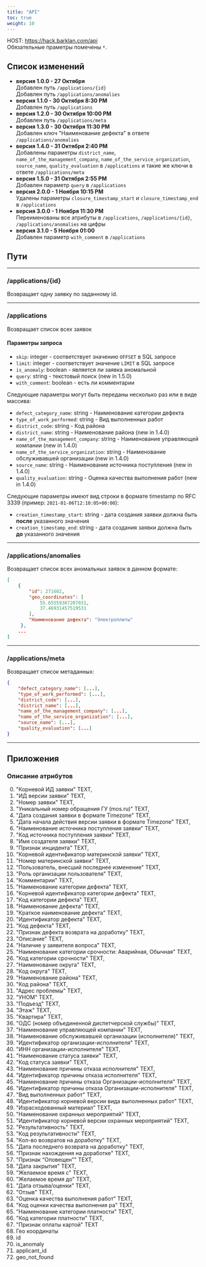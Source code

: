```yaml
---
title: "API"
toc: true
weight: 10
---
```


HOST: <https://hack.barklan.com/api> \
Обязательные праметры помечены `*`.

## Список изменений

- **версия 1.0.0 - 27 Октября** \
   Добавлен путь `/applications/{id}` \
   Добавлен путь `/applications/anomalies`
- **версия 1.1.0 - 30 Октября 8:30 PM** \
   Добавлен путь `/applications`
- **версия 1.2.0 - 30 Октября 10:00 PM** \
   Добавлен путь `/applications/meta`
- **версия 1.3.0 - 30 Октября 11:30 PM** \
   Добавлен ключ "Наименование дефекта" в ответе `/applications/anomalies`
- **версия 1.4.0 - 31 Октября 2:40 PM** \
   Добавлены параметры `district_name`, `name_of_the_management_company`, `name_of_the_service_organization`, `source_name`, `quality_evaluation` в `/applications` и такие же ключи в ответе `/applications/meta`
- **версия 1.5.0 - 31 Октября 2:55 PM** \
   Добавлен параметр `query` в `/applications`
- **версия 2.0.0 - 1 Ноября 10:15 PM** \
   Удалены параметры `closure_timestamp_start` и `closure_timestamp_end` в `/applications`
- **версия 3.0.0 - 1 Ноября 11:30 PM** \
   Переименованы все атрибуты в `/applications`, `/applications/{id}`, `/applications/anomalies` на цифры
- **версия 3.1.0 - 5 Ноября 01:00** \
   Добавлен параметр `with_comment` в `/applications`

## Пути

---

### /applications/{id}

Возвращает одну заявку по заданному id.

---

### /applications

Возвращает список всех заявок

#### Параметры запроса

- `skip`: integer - соответствует значению `OFFSET` в SQL запросе
- `limit`: integer - соответствует значение `LIMIT` в SQL запросе
- `is_anomaly`: boolean - является ли заявка аномальной
- `query`: string - текстовый поиск (new in 1.5.0)
- `with_comment`: boolean - есть ли комментарии

Следующие параметры могут быть переданы несколько раз или в виде массива:

- `defect_category_name`: string - Наименование категории дефекта
- `type_of_work_performed`: string - Вид выполненных работ
- `district_code`: string - Код района
- `district_name`: string - Наименование района (new in 1.4.0)
- `name_of_the_management_company`: string - Наименование управляющей компании (new in 1.4.0)
- `name_of_the_service_organization`: string - Наименование обслуживавшей организации (new in 1.4.0)
- `source_name`: string - Наименование источника поступления (new in 1.4.0)
- `quality_evaluation`: string - Оценка качества выполнения работ (new in 1.4.0)

Следующие параметры имеют вид строки в формате timestamp по RFC 3339 (пример: `2021-01-06T12:10:05+00:00`):

- `creation_timestamp_start`: string - дата создания заявки должна быть **после** указанного значения
- `creation_timestamp_end`: string - дата создания заявки должна быть **до** указанного значения

---

### /applications/anomalies

Возвращает список всех аномальных заявок в данном формате:

```json
[
    {
        "id": 271602,
        "geo_coordinates": [
            55.65559387207031,
            37.46931457519531
        ],
        "Наименование дефекта": "Электроплиты"
     },
    ...
]
```

---

### /applications/meta

Возвращает список метаданных:

```json
{
    "defect_category_name": [...],
    "type_of_work_performed": [...],
    "district_code": [...],
    "district_name": [...],
    "name_of_the_management_company": [...],
    "name_of_the_service_organization": [...],
    "source_name": [...],
    "quality_evaluation": [...]
}
```

---

## Приложения

### Описание атрибутов

0. "Корневой ИД заявки" TEXT,
1. "ИД версии заявки" TEXT,
2. "Номер заявки" TEXT,
3. "Уникальный номер обращения ГУ (mos.ru)" TEXT,
4. "Дата создания заявки в формате Timezone" TEXT,
5. "Дата начала действия версии заявки в формате Timezone" TEXT,
6. "Наименование источника поступления заявки" TEXT,
7. "Код источника поступления заявки" TEXT,
8. "Имя создателя заявки" TEXT,
9. "Признак инцидента" TEXT,
10. "Корневой идентификатор материнской заявки" TEXT,
11. "Номер материнской заявки" TEXT,
12. "Пользователь, внесший последнее изменение" TEXT,
13. "Роль организации пользователя" TEXT,
14. "Комментарии" TEXT,
15. "Наименование категории дефекта" TEXT,
16. "Корневой идентификатор категории дефекта" TEXT,
17. "Код категории дефекта" TEXT,
18. "Наименование дефекта" TEXT,
19. "Краткое наименование дефекта" TEXT,
20. "Идентификатор дефекта" TEXT,
21. "Код дефекта" TEXT,
22. "Признак дефекта возврата на доработку" TEXT,
23. "Описание" TEXT,
24. "Наличие у заявителя вопроса" TEXT,
25. "Наименование категории срочности: Аварийная, Обычная" TEXT,
26. "Код категории срочности" TEXT,
27. "Наименование округа" TEXT,
28. "Код округа" TEXT,
29. "Наименование района" TEXT,
30. "Код района" TEXT,
31. "Адрес проблемы" TEXT,
32. "УНОМ" TEXT,
33. "Подъезд" TEXT,
34. "Этаж" TEXT,
35. "Квартира" TEXT,
36. "ОДС (номер объединенной диспетчерской службы)" TEXT,
37. "Наименование управляющей компании" TEXT,
38. "Наименование обслуживавшей организации (исполнителя)" TEXT,
39. "Идентификатор организации-исполнителя" TEXT,
40. "ИНН организации-исполнителя" TEXT,
41. "Наименование статуса заявки" TEXT,
42. "Код статуса заявки" TEXT,
43. "Наименование причины отказа исполнителя" TEXT,
44. "Идентификатор причины отказа исполнителя" TEXT,
45. "Наименование причины отказа Организации-исполнителя" TEXT,
46. "Идентификатор причины отказа Организации-исполнителя" TEXT,
47. "Вид выполненных работ" TEXT,
48. "Идентификатор корневой версии вида выполненных работ" TEXT,
49. "Израсходованный материал" TEXT,
50. "Наименование охранных мероприятий" TEXT,
51. "Идентификатор корневой версии охранных мероприятий" TEXT,
52. "Результативность" TEXT,
53. "Код результативности" TEXT,
54. "Кол-во возвратов на доработку" TEXT,
55. "Дата последнего возврата на доработку" TEXT,
56. "Признак нахождения на доработке" TEXT,
57. "Признак “Оповещен”" TEXT,
58. "Дата закрытия" TEXT,
59. "Желаемое время с" TEXT,
60. "Желаемое время до" TEXT,
61. "Дата отзыва/оценки" TEXT,
62. "Отзыв" TEXT,
63. "Оценка качества выполнения работ" TEXT,
64. "Код оценки качества выполнения ра" TEXT,
65. "Наименование категории платности" TEXT,
66. "Код категории платности" TEXT,
67. "Признак оплаты картой" TEXT
68. Гео координаты
69. id
70. is_anomaly
71. applicant_id
72. geo_not_found
